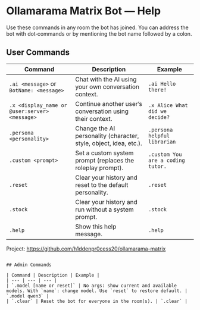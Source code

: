 # Ollamarama Matrix Bot — Help

Use these commands in any room the bot has joined. You can address the bot with dot‑commands or by mentioning the bot name followed by a colon.

## User Commands

| Command | Description | Example |
| --- | --- | --- |
| `.ai <message>` or `BotName: <message>` | Chat with the AI using your own conversation context. | `.ai Hello there!` |
| `.x <display_name or @user:server> <message>` | Continue another user’s conversation using their context. | `.x Alice What did we decide?` |
| `.persona <personality>` | Change the AI personality (character, style, object, idea, etc.). | `.persona helpful librarian` |
| `.custom <prompt>` | Set a custom system prompt (replaces the roleplay prompt). | `.custom You are a coding tutor.` |
| `.reset` | Clear your history and reset to the default personality. | `.reset` |
| `.stock` | Clear your history and run without a system prompt. | `.stock` |
| `.help` | Show this help message. | `.help` |

Project: https://github.com/h1ddenpr0cess20/ollamarama-matrix

~~~

## Admin Commands

| Command | Description | Example |
| --- | --- | --- |
| `.model [name or reset]` | No args: show current and available models. With `name`: change model. Use `reset` to restore default. | `.model qwen3` |
| `.clear` | Reset the bot for everyone in the room(s). | `.clear` |
